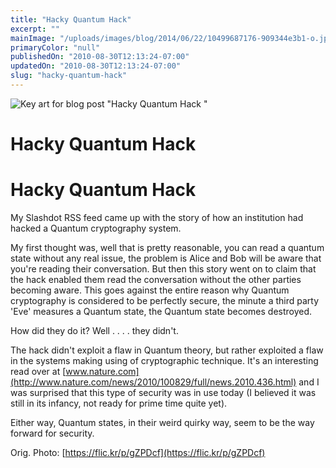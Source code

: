 ```yaml
---
title: "Hacky Quantum Hack"
excerpt: ""
mainImage: "/uploads/images/blog/2014/06/22/10499687176-909344e3b1-o.jpg"
primaryColor: "null"
publishedOn: "2010-08-30T12:13:24-07:00"
updatedOn: "2010-08-30T12:13:24-07:00"
slug: "hacky-quantum-hack"
---
```

![Key art for blog post "Hacky Quantum Hack "](/uploads/images/blog/2014/06/22/10499687176-909344e3b1-o.jpg)

# Hacky Quantum Hack 

# Hacky Quantum Hack

My Slashdot RSS feed came up with the story of how an institution had hacked a Quantum cryptography system.

My first thought was, well that is pretty reasonable, you can read a quantum state without any real issue, the problem is Alice and Bob will be aware that you're reading their conversation. But then this story went on to claim that the hack enabled them read the conversation without the other parties becoming aware. This goes against the entire reason why Quantum cryptography is considered to be perfectly secure, the minute a third party 'Eve' measures a Quantum state, the Quantum state becomes destroyed.

How did they do it? Well . . . . they didn't.

The hack didn't exploit a flaw in Quantum theory, but rather exploited a flaw in the systems making using of cryptographic technique. It's an interesting read over at [www.nature.com](http://www.nature.com/news/2010/100829/full/news.2010.436.html) and I was surprised that this type of security was in use today (I believed it was still in its infancy, not ready for prime time quite yet).

Either way, Quantum states, in their weird quirky way, seem to be the way forward for security.

Orig. Photo: [https://flic.kr/p/gZPDcf](https://flic.kr/p/gZPDcf)